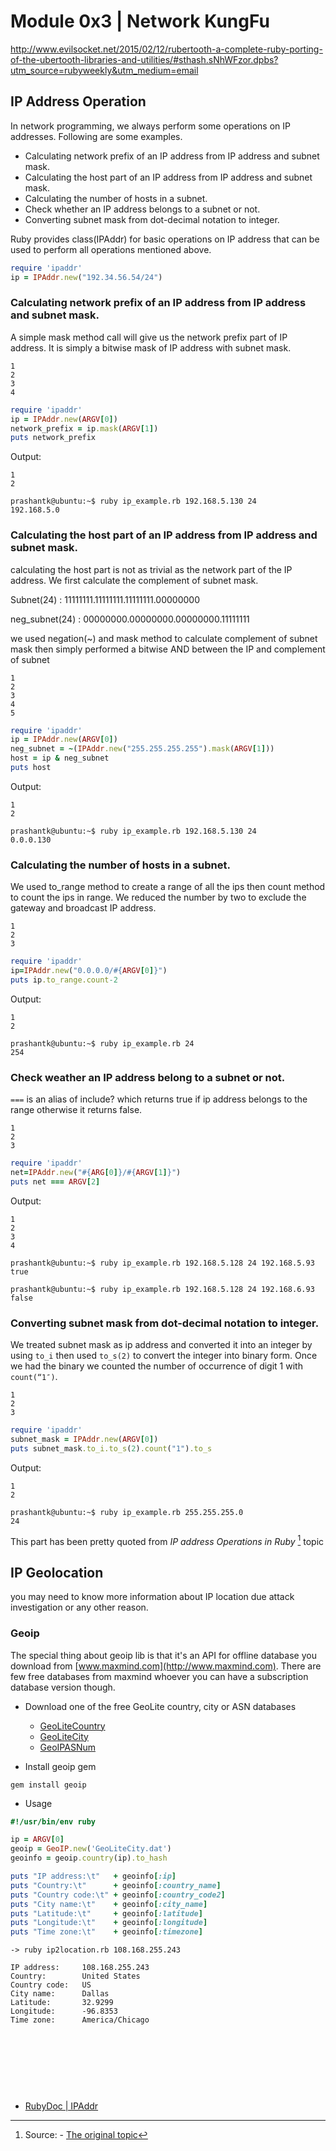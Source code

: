 # Module 0x3 | Network KungFu

http://www.evilsocket.net/2015/02/12/rubertooth-a-complete-ruby-porting-of-the-ubertooth-libraries-and-utilities/#sthash.sNhWFzor.dpbs?utm_source=rubyweekly&utm_medium=email

## IP Address Operation
In network programming, we always perform some operations on IP addresses. Following are some examples.

- Calculating network prefix of an IP address from IP address and subnet mask.
- Calculating the host part of an IP address from IP address and subnet mask.
- Calculating the number of hosts in a subnet.
- Check whether an IP address belongs to a subnet or not.
- Converting subnet mask from dot-decimal notation to integer.

Ruby provides class(IPAddr) for basic operations on IP address that can be used to perform all operations mentioned above.

```ruby
require 'ipaddr'
ip = IPAddr.new("192.34.56.54/24")
```


### Calculating network prefix of an IP address from IP address and subnet mask.
A simple mask method call will give us the network prefix part of IP address. It is simply a bitwise mask of IP address with subnet mask.
```
1
2
3
4
```

```ruby
require 'ipaddr'
ip = IPAddr.new(ARGV[0])
network_prefix = ip.mask(ARGV[1])
puts network_prefix
```

Output:
```
1
2
```

```
prashantk@ubuntu:~$ ruby ip_example.rb 192.168.5.130 24
192.168.5.0
```

### Calculating the host part of an IP address from IP address and subnet mask.

calculating the host part is not as trivial as the network part of the IP address. We first calculate the complement of subnet mask.

Subnet(24) : 11111111.11111111.11111111.00000000

neg_subnet(24) : 00000000.00000000.00000000.11111111

we used negation(~) and mask method to calculate complement of subnet mask then simply performed a bitwise AND between the IP and complement of subnet
```
1
2
3
4
5
```

```ruby
require 'ipaddr'
ip = IPAddr.new(ARGV[0])
neg_subnet = ~(IPAddr.new("255.255.255.255").mask(ARGV[1]))
host = ip & neg_subnet
puts host
```

Output:
```
1
2
```

```
prashantk@ubuntu:~$ ruby ip_example.rb 192.168.5.130 24
0.0.0.130
```

### Calculating the number of hosts in a subnet.

We used to_range method to create a range of all the ips then count method to count the ips in range. We reduced the number by two to exclude the gateway and broadcast IP address.
```
1
2
3
```

```ruby
require 'ipaddr'
ip=IPAddr.new("0.0.0.0/#{ARGV[0]}")
puts ip.to_range.count-2
```

Output:
```
1
2
```

```
prashantk@ubuntu:~$ ruby ip_example.rb 24
254
```

### Check weather an IP address belong to a subnet or not.

`===` is an alias of include? which returns true if ip address belongs to the range otherwise it returns false.
```
1
2
3
```

```ruby
require 'ipaddr'
net=IPAddr.new("#{ARG[0]}/#{ARGV[1]}")
puts net === ARGV[2]
```

Output:
```
1
2
3
4
```

```
prashantk@ubuntu:~$ ruby ip_example.rb 192.168.5.128 24 192.168.5.93
true
```

```
prashantk@ubuntu:~$ ruby ip_example.rb 192.168.5.128 24 192.168.6.93
false
```

### Converting subnet mask from dot-decimal notation to integer.

We treated subnet mask as ip address and converted it into an integer by using `to_i` then used `to_s(2)` to convert the integer into binary form. Once we had the binary we counted the number of occurrence of digit 1 with `count(“1″)`.
```
1
2
3
```

```ruby
require 'ipaddr'
subnet_mask = IPAddr.new(ARGV[0])
puts subnet_mask.to_i.to_s(2).count("1").to_s
```

Output:
```
1
2
```

```
prashantk@ubuntu:~$ ruby ip_example.rb 255.255.255.0
24
```

This part has been pretty quoted from *IP address Operations in Ruby* [^1] topic


## IP Geolocation
you may need to know more information about IP location due attack investigation or any other reason. 

### Geoip
The special thing about geoip lib is that it's an API for offline database you download from [www.maxmind.com](http://www.maxmind.com). There are few free databases from maxmind whoever you can have a subscription database version though. 

- Download one of the free GeoLite country, city or ASN databases
    - [GeoLiteCountry](geolite.maxmind.com/download/geoip/database/GeoLiteCountry/GeoIP.dat.gz)
    - [GeoLiteCity](geolite.maxmind.com/download/geoip/database/GeoLiteCity.dat.gz)
    - [GeoIPASNum](geolite.maxmind.com/download/geoip/database/asnum/GeoIPASNum.dat.gz)


- Install geoip gem
```
gem install geoip
```

- Usage

```ruby
#!/usr/bin/env ruby

ip = ARGV[0]
geoip = GeoIP.new('GeoLiteCity.dat')
geoinfo = geoip.country(ip).to_hash

puts "IP address:\t"   + geoinfo[:ip]
puts "Country:\t"      + geoinfo[:country_name]
puts "Country code:\t" + geoinfo[:country_code2]
puts "City name:\t"    + geoinfo[:city_name]
puts "Latitude:\t"     + geoinfo[:latitude]
puts "Longitude:\t"    + geoinfo[:longitude]
puts "Time zone:\t"    + geoinfo[:timezone]
```

```
-> ruby ip2location.rb 108.168.255.243

IP address:     108.168.255.243
Country:        United States
Country code:   US
City name:      Dallas
Latitude:       32.9299
Longitude:      -96.8353
Time zone:      America/Chicago
```



<br><br><br>
---
[^1]: Source: - [The original topic](http://www.brownfort.com/2014/09/ip-operations-ruby/)

- [RubyDoc | IPAddr](http://ruby-doc.org/stdlib-1.9.3/libdoc/ipaddr/rdoc/IPAddr.html)